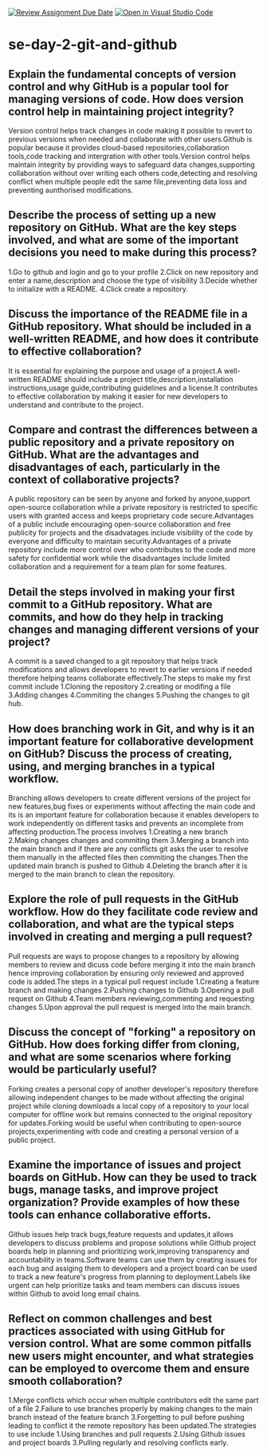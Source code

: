 [![Review Assignment Due Date](https://classroom.github.com/assets/deadline-readme-button-22041afd0340ce965d47ae6ef1cefeee28c7c493a6346c4f15d667ab976d596c.svg)](https://classroom.github.com/a/8wgCKhpZ)
[![Open in Visual Studio Code](https://classroom.github.com/assets/open-in-vscode-2e0aaae1b6195c2367325f4f02e2d04e9abb55f0b24a779b69b11b9e10269abc.svg)](https://classroom.github.com/online_ide?assignment_repo_id=18702188&assignment_repo_type=AssignmentRepo)
# se-day-2-git-and-github
## Explain the fundamental concepts of version control and why GitHub is a popular tool for managing versions of code. How does version control help in maintaining project integrity?
Version control helps track changes in code making it possible to revert to previous versions when needed and collaborate with other users.Github is popular because it provides cloud-based repositories,collaboration tools,code tracking and intergration with other tools.Version control helps maintain integrity by providing ways to safeguard data changes,supporting collaboration without over writing each others code,detecting and resolving conflict when multiple people edit the same file,preventing data loss and preventing aunthorised modifications.
## Describe the process of setting up a new repository on GitHub. What are the key steps involved, and what are some of the important decisions you need to make during this process?
1.Go to github and login and go to your profile 2.Click on new repository and enter a name,description and choose the type of visibility 3.Decide whether to initialize with a README. 4.Click create a repository.
## Discuss the importance of the README file in a GitHub repository. What should be included in a well-written README, and how does it contribute to effective collaboration?
It is essential for explaining the purpose and usage of a project.A well-written README should include a project title,description,installation instructions,usage guide,contributing guidelines and a license.It contributes to effective collaboration by making it easier for new developers to understand and contribute to the project.
## Compare and contrast the differences between a public repository and a private repository on GitHub. What are the advantages and disadvantages of each, particularly in the context of collaborative projects?
A public repository can be seen by anyone and forked by anyone,support open-source collaboration while a private repository is restricted to specific users with granted access and keeps proprietary code secure.Advantages of a public include encouraging open-source collaboration and free publicity for projects and the disadvatages include visibility of the code by everyone and difficulty to maintain security.Advantages of a private repository include more control over who contributes to the code and more safety for confidential work while the disadvantages include limited collaboration and a requirement for a team plan for some features.
## Detail the steps involved in making your first commit to a GitHub repository. What are commits, and how do they help in tracking changes and managing different versions of your project?
A commit is a saved changed to a git repository that helps track modifications and allows developers to revert to earlier versions if needed therefore helping teams collaborate effectively.The steps to make my first commit include 1.Cloning the repository 2.creating or modifing a file 3.Adding changes 4.Commiting the changes 5.Pushing the changes to git hub.
## How does branching work in Git, and why is it an important feature for collaborative development on GitHub? Discuss the process of creating, using, and merging branches in a typical workflow.
Branching allows developers to create different versions of the project for new features,bug fixes or experiments without affecting the main code and its is an important feature for collaboration because it enables developers to work independently on different tasks and prevents an incomplete from affecting production.The process involves 1.Creating a new branch 2.Making changes changes and commiting them 3.Merging a branch into the main branch and if there are any conflicts git asks the user to resolve them manually in the affected files then commiting the changes.Then the updated main branch is pushed to Github 4.Deleting the branch after it is merged to the main branch to clean the repository.
## Explore the role of pull requests in the GitHub workflow. How do they facilitate code review and collaboration, and what are the typical steps involved in creating and merging a pull request?
Pull requests are ways to propose changes to a repository by allowing members to review and dicuss code before merging it into the main branch hence improving collaboration by ensuring only reviewed and approved code is added.The steps in a typical pull request include 1.Creating a feature branch and making changes 2.Pushing changes to Github 3.Opening a pull request on Github 4.Team members reviewing,commenting and requesting changes 5.Upon approval the pull request is merged into the main branch.
## Discuss the concept of "forking" a repository on GitHub. How does forking differ from cloning, and what are some scenarios where forking would be particularly useful?
Forking creates a personal copy of another developer's repository therefore allowing independent changes to be made without affecting the original project while cloning downloads a local copy of a repository to your local computer for offline work but remains connected to the original repository for updates.Forking would be useful when contributing to open-source projects,experimenting with code and creating a personal version of a public project. 
## Examine the importance of issues and project boards on GitHub. How can they be used to track bugs, manage tasks, and improve project organization? Provide examples of how these tools can enhance collaborative efforts.
Github issues help track bugs,feature requests and updates,it allows developers to discuss problems and propose solutions while Github project boards help in planning and prioritizing work,improving transparency and accountability in teams.Software teams can use them by creating issues for each bug and assiging them to developers and a project board can be used to track a new feature's progress from planning to deployment.Labels like urgent can help prioritize tasks and team members can discuss issues within Github to avoid long email chains.
## Reflect on common challenges and best practices associated with using GitHub for version control. What are some common pitfalls new users might encounter, and what strategies can be employed to overcome them and ensure smooth collaboration?
1.Merge conflicts which occur when multiple contributors edit the same part of a file 2.Failure to use branches properly by making changes to the main branch instead of the feature branch 3.Forgetting to pull before pushing leading to conflict it the remote repository has been updated.The strategies to use include 1.Using branches and pull requests 2.Using Github issues and project boards 3.Pulling regularly and resolving conflicts early. 
